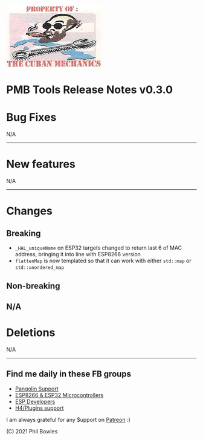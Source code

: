 ![cubans](../assets/cuban%20mechanic.jpg)

# PMB Tools Release Notes v0.3.0

# Bug Fixes

N/A

---

# New features

N/A

---

# Changes

## Breaking

* `_HAL_uniqueName` on ESP32 targets changed to return last 6 of MAC address, bringing it into line with ESP8266 version
* `flattenMap` is now templated so that it can work with either `std::map` or `std::unordered_map`

## Non-breaking

N/A
---

# Deletions

N/A

---

## Find me daily in these FB groups

* [Pangolin Support](https://www.facebook.com/groups/pangolinmqtt/)
* [ESP8266 & ESP32 Microcontrollers](https://www.facebook.com/groups/2125820374390340/)
* [ESP Developers](https://www.facebook.com/groups/ESP8266/)
* [H4/Plugins support](https://www.facebook.com/groups/h4plugins)

I am always grateful for any $upport on [Patreon](https://www.patreon.com/esparto) :)

(C) 2021 Phil Bowles